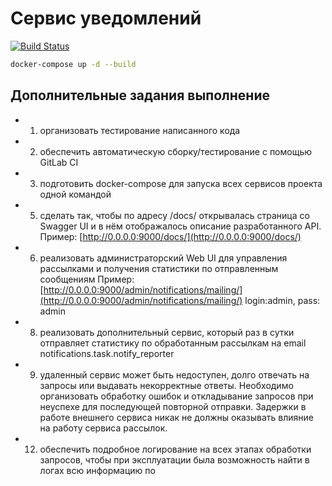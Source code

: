 # Сервис уведомлений

[![Build Status](https://github.com/turkpenbayev/notifications/actions/workflows/django.yml/badge.svg?branch=master)](https://github.com/turkpenbayev/notifications/actions/workflows/django.yml)

```sh
docker-compose up -d --build
```
## Дополнительные задания выполнение

- 1. организовать тестирование написанного кода 
- 2. обеспечить автоматическую сборку/тестирование с помощью GitLab CI 
- 3. подготовить docker-compose для запуска всех сервисов проекта одной командой
- 5. сделать так, чтобы по адресу /docs/ открывалась страница со Swagger UI и в нём отображалось описание разработанного API. Пример: [http://0.0.0.0:9000/docs/](http://0.0.0.0:9000/docs/)
- 6. реализовать администраторский Web UI для управления рассылками и получения статистики по отправленным сообщениям Пример: [http://0.0.0.0:9000/admin/notifications/mailing/](http://0.0.0.0:9000/admin/notifications/mailing/) login:admin, pass: admin
- 8. реализовать дополнительный сервис, который раз в сутки отправляет статистику по обработанным рассылкам на email notifications.task.notify_reporter
- 9. удаленный сервис может быть недоступен, долго отвечать на запросы или выдавать некорректные ответы. Необходимо организовать обработку ошибок и откладывание запросов при неуспехе для последующей повторной отправки. Задержки в работе внешнего сервиса никак не должны оказывать влияние на работу сервиса рассылок.
- 12. обеспечить подробное логирование на всех этапах обработки запросов, чтобы при эксплуатации была возможность найти в логах всю информацию по
